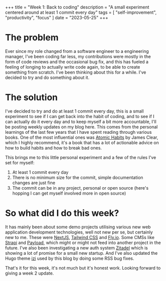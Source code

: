 +++
title = "Week 1: Back to coding"
description = "A small experiment centered around at least 1 commit every day"
tags = [
  "self-improvement",
  "productivity",
  "focus"
]
date = "2023-05-25"
+++

# The problem

Ever since my role changed from a software engineer to a engineering manager,
I've been coding far less, my contributions were mostly in the form of code
reviews and the occasional bug fix, and this has fueled a feeling of longing to
actually write code again, to be able to create something from scratch. I've
been thinking about this for a while. I've decided to try and do something about
it.

# The solution

I've decided to try and do at least 1 commit every day, this is a small
experiment to see if I can get back into the habit of coding, and to see if I
can actually do it every day and to keep myself a bit more accountable, I'll be
posting weekly updates on my blog here. This comes from the personal learnings
of the last few years that I have spent reading through various books. One of
the most influential ones
was [Atomic Habits](https://jamesclear.com/atomic-habits) by James Clear, which
I highly recommend, it's a book that has a lot of actionable advice on how to
build habits and how to break bad ones.

This brings me to this little personal experiment and a few of the rules I've
set for myself:

1. At least 1 commit every day
2. There is no minimum size for the commit, simple documentation changes are
   just fine
3. The commit can be in any project, personal or open source (here's hopping I
   can get myself involved more in open source)

# So what did I do this week?

It has mainly been about some demo projects utilising various new web
application development technologies, well not new per se, but certainly new to
me. These
were [NextJS](https://nextjs.org/), [Tailwind CSS](https://tailwindcss.com/)
and [Fly.io](https://fly.io). Some CMSs like [Strapi](https://strapi.io/)
and [Payload](https://payloadcms.com/), which might or might not feed into
another project in the future. I've also been investigating a new auth
system [Zitadel](https://zitadel.com) which is showing a lot of promise for a
small new startup. And I've also updated the Hugo
theme [izi](https://github.com/TopHatCroat/izi-hugo-theme/) used by this blog by
doing some RSS bug fixes.

That's it for this week, it's not much but it's honest work. Looking forward to
giving a week 2 update.
